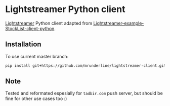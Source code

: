 # Lightstreamer Python client

[Lightstreamer](https://lightstreamer.com/) Python client adapted from [Lightstreamer-example-StockList-client-python](https://github.com/Lightstreamer/Lightstreamer-example-StockList-client-python).

## Installation

To use current master branch:

```bash
pip install git+https://github.com/mrunderline/lightstreamer-client.git
```

## Note
Tested and reformated espesially for `tadbir.com` push server, but should be fine for other use cases too :)
